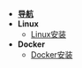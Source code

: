 * [**导航**](/)
* **Linux**
  * [Linux安装](/system/linux)
* **Docker**
  * [Docker安装](server/docker 'Docker安装')

